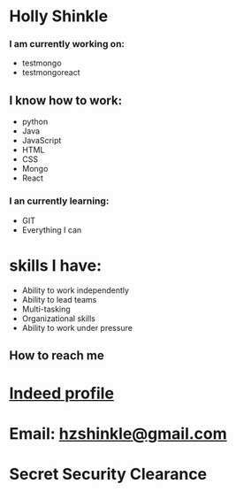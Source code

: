 # Holly Shinkle
### I am currently working on:
- testmongo
- testmongoreact  
## I know how to work:
- python
- Java
- JavaScript
- HTML
- CSS
- Mongo
- React
### I an currently learning:
- GIT
- Everything I can
# skills I have:
- Ability to work independently
- Ability to lead teams
- Multi-tasking
- Organizational skills
- Ability to work under pressure
## How to reach me
# [Indeed profile] 
[Indeed profile]:https://my.indeed.com/p/hollys-jyicg0o
# Email: hzshinkle@gmail.com
# Secret Security Clearance
